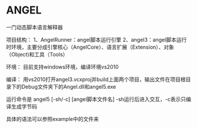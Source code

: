 # ANGEL
一门动态脚本语言解释器

项目结构：
1、AngelRunner：angel脚本运行引擎
2、angel3：angel脚本运行时环境，主要分成引擎核心（AngelCore）、语言扩展（Extension）、对象（Object)和工具（Tools）

环境：
目前支持windows环境，编译环境vs2010

编译：
用vs2010打开angel3.vcxproj并build上面两个项目，输出文件在项目根目录下的Debug文件夹下的Angel.dll和angel5.exe

运行命令是
angel5 [-sh/-c] [angel脚本文件名] -sh运行后进入交互，-c表示只编译生成字节码


具体的语法可以参照example中的文件来
